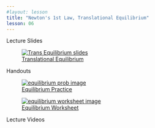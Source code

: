 ```yaml
---
#layout: lesson
title: "Newton's 1st Law, Translational Equilibrium"
lesson: 06
---
```


<div class="heading3"> Lecture Slides </div>

<div class="thumb_container">

  <a href="https://drive.google.com/file/d/1H9CIOG5nst1bFfAZ2aZwB2RN5GlDQOaJ/view" target="_blank">
    <figure class="thumblink">
      <img class="thumblink-img" src="{{site.baseurl}}/images/thumbs/L06.png" alt="Trans Equilibrium slides" >
      <figcaption class="thumblink-caption"> Translational Equilibrium </figcaption>
    </figure>
  </a>

</div>


<div class="heading3">
  Handouts
</div>

<div class="thumb_container">

  <a href="{{site.baseurl}}/handouts/h06_TransEquilibrium.pdf" target="_blank">
    <figure class="thumblink">
      <img class="thumblink-img-portrait" src="{{site.baseurl}}/images/thumbs/H06.png" alt="equilibrium prob image" >
      <figcaption class="thumblink-caption"> Equilibrium Practice </figcaption>
    </figure>
  </a>

  <a href="{{site.baseurl}}/handouts/h06_N1stPractice.pdf" target="_blank">
    <figure class="thumblink">
      <img class="thumblink-img-portrait" src="{{site.baseurl}}/images/thumbs/W06.png" alt="equilibrium worksheet image" >
      <figcaption class="thumblink-caption"> Equilibrium Worksheet </figcaption>
    </figure>
  </a>

</div>


<div class="heading3">
  Lecture Videos
</div>

